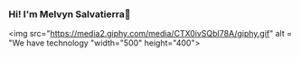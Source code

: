 ### Hi! I'm Melvyn Salvatierra👋

<img src="https://media2.giphy.com/media/CTX0ivSQbI78A/giphy.gif" alt = "We have technology "width="500" height="400">

<!--
**Msal44/Msal44** is a ✨ _special_ ✨ repository because its `README.md` (this file) appears on your GitHub profile.

Here are some ideas to get you started:

- 🔭 I’m currently working on ...
- 🌱 I’m currently learning ...
- 👯 I’m looking to collaborate on ...
- 🤔 I’m looking for help with ...
- 💬 Ask me about ...
- 📫 How to reach me: ...
- 😄 Pronouns: ...
- ⚡ Fun fact: ...
-->
